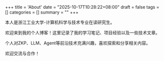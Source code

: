 +++
title = 'About'
date = "2025-10-17T10:28:22+08:00"
draft = false
tags = []
categories = []
summary = ""
+++

本人是浙江工业大学-计算机科学与技术专业在读研究生。

欢迎来到我的个人博客！这里记录了我的学习笔记、项目经验以及一些技术文章。

个人对ZKP、LLM、Agent等前沿技术充满兴趣，喜欢探索和分享相关内容。

欢迎交流与合作！